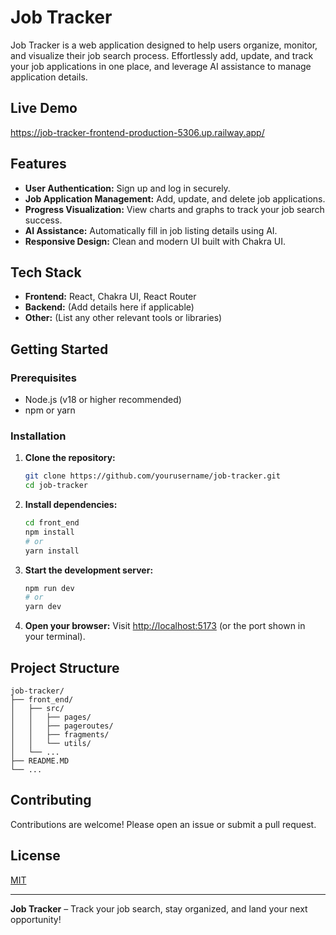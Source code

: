 # Job Tracker

Job Tracker is a web application designed to help users organize, monitor, and visualize their job search process. Effortlessly add, update, and track your job applications in one place, and leverage AI assistance to manage application details.


## Live Demo
https://job-tracker-frontend-production-5306.up.railway.app/

## Features

- **User Authentication:** Sign up and log in securely.
- **Job Application Management:** Add, update, and delete job applications.
- **Progress Visualization:** View charts and graphs to track your job search success.
- **AI Assistance:** Automatically fill in job listing details using AI.
- **Responsive Design:** Clean and modern UI built with Chakra UI.

## Tech Stack

- **Frontend:** React, Chakra UI, React Router
- **Backend:** (Add details here if applicable)
- **Other:** (List any other relevant tools or libraries)

## Getting Started

### Prerequisites

- Node.js (v18 or higher recommended)
- npm or yarn

### Installation

1. **Clone the repository:**
   ```bash
   git clone https://github.com/yourusername/job-tracker.git
   cd job-tracker
   ```

2. **Install dependencies:**
   ```bash
   cd front_end
   npm install
   # or
   yarn install
   ```

3. **Start the development server:**
   ```bash
   npm run dev
   # or
   yarn dev
   ```

4. **Open your browser:**
   Visit [http://localhost:5173](http://localhost:5173) (or the port shown in your terminal).

## Project Structure

```
job-tracker/
├── front_end/
│   ├── src/
│   │   ├── pages/
│   │   ├── pageroutes/
│   │   ├── fragments/
│   │   └── utils/
│   └── ...
├── README.MD
└── ...
```

## Contributing

Contributions are welcome! Please open an issue or submit a pull request.

## License

[MIT](LICENSE)

---

**Job Tracker** – Track your job search, stay organized, and land your next opportunity!
